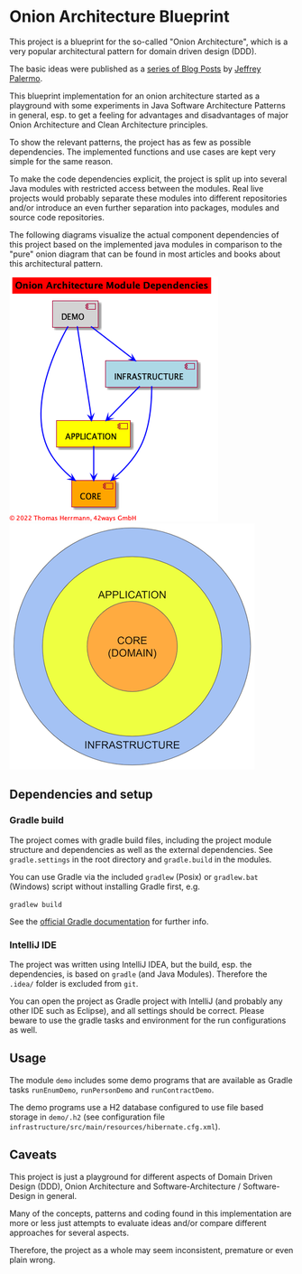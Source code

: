 # Onion Architecture Blueprint

This project is a blueprint for the so-called "Onion Architecture", which is a very popular
architectural pattern for domain driven design (DDD).

The basic ideas were published as a
[series of Blog Posts](https://jeffreypalermo.com/2008/07/the-onion-architecture-part-1/) by
[Jeffrey Palermo](https://jeffreypalermo.com/).

This blueprint implementation for an onion architecture started as a playground with some experiments in
Java Software Architecture Patterns in general, esp. to get a feeling for advantages and disadvantages
of major Onion Architecture and Clean Architecture principles.

To show the relevant patterns, the project has as few as possible dependencies.
The implemented functions and use cases are kept very simple for the same reason.

To make the code dependencies explicit, the project is split up into several
Java modules with restricted access between the modules.
Real live projects would probably separate these modules into different repositories and/or
introduce an even further separation into packages, modules and source code repositories.

The following diagrams visualize the actual component dependencies of this project based on the implemented
java modules in comparison to the "pure" onion diagram that can be found in most articles and books
about this architectural pattern.

![Onion Architecture Module Dependencies](modules.png)
![Onion Architecture Diagram](ONION-architecture-10000ft.png)

## Dependencies and setup

### Gradle build

The project comes with gradle build files, including the project module structure and dependencies as well as
the external dependencies. See `gradle.settings` in the root directory and `gradle.build` in the modules.

You can use Gradle via the included `gradlew` (Posix) or `gradlew.bat` (Windows) script without installing Gradle first, e.g.

```gradlew build```

See the [official Gradle documentation](https://docs.gradle.org/current/userguide/userguide.html) for further info.

### IntelliJ IDE

The project was written using IntelliJ IDEA, but the build, esp. the dependencies, is based on `gradle`
(and Java Modules).
Therefore the `.idea/` folder is excluded from `git`.

You can open the project as Gradle project with IntelliJ (and probably any other IDE such as Eclipse), and
all settings should be correct. Please beware to use the gradle tasks and environment for the run configurations
as well.

## Usage

The module `demo` includes some demo programs that are available as Gradle tasks `runEnumDemo`,
`runPersonDemo` and `runContractDemo`.

The demo programs use a H2 database configured to use file based storage in `demo/.h2` (see configuration file
`infrastructure/src/main/resources/hibernate.cfg.xml`).

## Caveats

This project is just a playground for different aspects of Domain Driven Design (DDD),
Onion Architecture and Software-Architecture / Software-Design in general.

Many of the concepts, patterns and coding found in this implementation are more or less just
attempts to evaluate ideas and/or compare different approaches for several aspects.

Therefore, the project as a whole may seem inconsistent, premature or even plain wrong.
